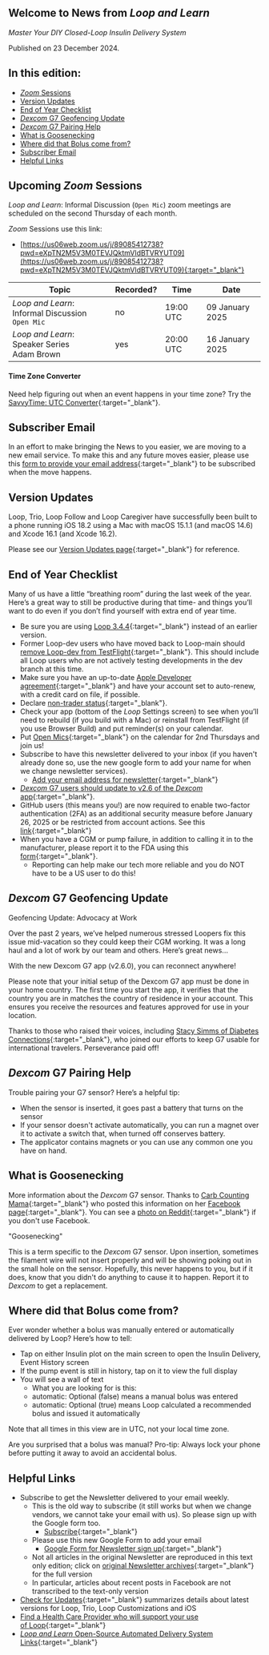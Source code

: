## Welcome to News from&nbsp;_<span translate="no">Loop and Learn</span>_

_Master Your DIY Closed-Loop Insulin Delivery System_

Published on 23 December 2024.

## In this edition:

* [*Zoom* Sessions](#upcoming-zoom-sessions)
* [Version Updates](#version-updates)
* [End of Year Checklist](#end-of-year-checklist)
* [*Dexcom* G7 Geofencing Update](#dexcom-g7-geofencing-update)
* [*Dexcom* G7 Pairing Help](#dexcom-g7-pairing-help)
* [What is Goosenecking](#what-is-goosenecking)
* [Where did that Bolus come from?](#where-did-that-bolus-come-from)
* [Subscriber Email](#subscriber-email)
* [Helpful Links](#helpful-links)

## Upcoming *Zoom* Sessions

_<span translate="no">Loop and Learn</span>_: Informal Discussion (`Open Mic`) zoom meetings are scheduled on the second Thursday of each month.

*Zoom* Sessions use this link:

* [https://us06web.zoom.us/j/89085412738?pwd=eXpTN2M5V3M0TEVJQktmVldBTVRYUT09](https://us06web.zoom.us/j/89085412738?pwd=eXpTN2M5V3M0TEVJQktmVldBTVRYUT09){:target="_blank"}

| Topic | Recorded? | Time | Date |
| - | - | - | - |
| _<span translate="no">Loop and Learn</span>_: Informal Discussion<br>`Open Mic` | no | 19:00 UTC | 09 January 2025 |
| _<span translate="no">Loop and Learn</span>_: Speaker Series<br>Adam Brown | yes | 20:00 UTC | 16 January 2025 |

#### Time Zone Converter

Need help figuring out when an event happens in your time zone? Try the [SavvyTime: UTC Converter](https://savvytime.com/converter/utc){:target="_blank"}.

## Subscriber Email

In an effort to make bringing the News to you easier, we are moving to a new email service. To make this and any future moves easier, please use this [form to provide your email address](https://docs.google.com/forms/d/e/1FAIpQLSeu64I0Ygauk079Q0lMhEcPq-IydPmscm2UCie6uxXfkfdmWw/viewform){:target="_blank"} to be subscribed when the move happens. 

## Version Updates

Loop, Trio, Loop Follow and Loop Caregiver have successfully been built to a phone running iOS 18.2 using a Mac with macOS 15.1.1 (and macOS 14.6) and Xcode 16.1 (and Xcode 16.2).

Please see our [Version Updates page](https://www.loopandlearn.org/version-updates/#ios-updates){:target="_blank"} for reference.

## End of Year Checklist

Many of us have a little “breathing room” during the last week of the year. Here’s a great way to still be productive during that time-
and things you’ll want to do even if you don’t find yourself with extra end of year time.

* Be sure you are using [Loop 3.4.4](https://www.loopandlearn.org/version-updates/#loop-updates){:target="_blank"} instead of an earlier version.
* Former Loop-dev users who have moved back to Loop-main should [remove Loop-dev from TestFlight](https://loopkit.github.io/loopdocs/browser/build-dev-browser/#what-happens-in-testflight){:target="_blank"}. This should include all Loop users who are not actively testing developments in the dev branch at this time.
* Make sure you have an up-to-date [Apple Developer agreement](https://developer.apple.com/account){:target="_blank"} and have your account set to auto-renew, with a credit card on file, if possible.
* Declare [non-trader status](https://loopkit.github.io/loopdocs/browser/prepare-app/#digital-service-act-compliance){:target="_blank"}.
* Check your app (bottom of the *Loop* Settings screen) to see when you’ll need to rebuild (if you build with a Mac) or reinstall from TestFlight (if you use Browser Build) and put reminder(s) on your calendar.
* Put [Open Mics](#upcoming-zoom-sessions){:target="_blank"} on the calendar for 2nd Thursdays and join us!
* Subscribe to have this newsletter delivered to your inbox (if you haven't already done so, use the new google form to add your name for when we change newsletter services).
    * [Add your email address for newsletter](https://docs.google.com/forms/d/e/1FAIpQLSeu64I0Ygauk079Q0lMhEcPq-IydPmscm2UCie6uxXfkfdmWw/viewform){:target="_blank"}
* [*Dexcom* G7 users should update to v2.6 of the *Dexcom* app](https://www.loopandlearn.org/g7-geofence/){:target="_blank"}.
* GitHub users (this means you!) are now required to enable two-factor authentication (2FA) as an additional security measure before January 26, 2025 or be restricted from account actions. See this [link](https://docs.github.com/en/authentication/securing-your-account-with-two-factor-authentication-2fa/about-two-factor-authentication){:target="_blank"}
* When you have a CGM or pump failure, in addition to calling it in to the manufacturer, please report it to the FDA using this [form](https://www.accessdata.fda.gov/scripts/medwatch/index.cfm?action=reporting.home){:target="_blank"}.
    * Reporting can help make our tech more reliable and you do NOT have to be a US user to do this!

## *Dexcom* G7 Geofencing Update

Geofencing Update: Advocacy at Work

Over the past 2 years, we’ve helped numerous stressed Loopers fix this issue mid-vacation so they could keep their CGM working. It was a long haul and a lot of work by our team and others. Here’s great news...  

With the new Dexcom G7 app (v2.6.0), you can reconnect anywhere!

Please note that your initial setup of the Dexcom G7 app must be done in your home country. The first time you start the app, it verifies that the country you are in matches the country of residence in your account. This ensures you receive the resources and features approved for use in your location.

Thanks to those who raised their voices, including [Stacy Simms of Diabetes Connections](https://www.youtube.com/watch?v=JQd2zpd3gaY){:target="_blank"}, who joined our efforts to keep G7 usable for international travelers. Perseverance paid off!

## *Dexcom* G7 Pairing Help

Trouble pairing your G7 sensor? Here’s a helpful tip:

* When the sensor is inserted, it goes past a battery that turns on the sensor
* If your sensor doesn't activate automatically, you can run a magnet over it to activate a switch that, when turned off conserves battery. 
* The applicator contains magnets or you can use any common one you have on hand.

## What is Goosenecking

More information about the *Dexcom* G7 sensor. Thanks to [Carb Counting Mama](https://carbcountingmama.ca/){:target="_blank"} who posted this information on her [Facebook page](https://www.facebook.com/carbcountingmama/posts/pfbid02fz8Wwm6yfSj4q6bN4NXuwVnQkFN2z2QCwpetCAKPY1QgukptAMsnpuanm51rpe65l){:target="_blank"}. You can see a [photo on Reddit](https://www.reddit.com/r/dexcom/comments/11p51kh/g7_insertion_failure/?rdt=40835){:target="_blank"} if you don't use Facebook.

"Goosenecking"

This is a term specific to the *Dexcom* G7 sensor. Upon insertion, sometimes the filament wire will not insert properly and will be showing poking out in the small hole on the sensor. Hopefully, this never happens to you, but if it does, know that you didn't do anything to cause it to happen. Report it to *Dexcom* to get a replacement.

## Where did that Bolus come from?

Ever wonder whether a bolus was manually entered or automatically delivered by Loop? Here’s how to tell:

* Tap on either Insulin plot on the main screen to open the Insulin Delivery, Event History screen
* If the pump event is still in history, tap on it to view the full display
* You will see a wall of text
    * What you are looking for is this:
    * automatic: Optional (false) means a manual bolus was entered
    * automatic: Optional (true) means Loop calculated a recommended bolus and issued it automatically

Note that all times in this view are in UTC, not your local time zone.

Are you surprised that a bolus was manual? Pro-tip: Always lock your phone before putting it away to avoid an accidental bolus.

## Helpful Links

* Subscribe to get the Newsletter delivered to your email weekly.
    * This is the old way to subscribe (it still works but when we change vendors, we cannot take your email with us). So please sign up with the Google form too.
        * [Subscribe](https://www.loopandlearn.org/newsletter-signup/){:target="_blank"} 
    * Please use this new Google Form to add your email
        * [Google Form for Newsletter sign up](https://docs.google.com/forms/d/e/1FAIpQLSeu64I0Ygauk079Q0lMhEcPq-IydPmscm2UCie6uxXfkfdmWw/viewform){:target="_blank"} 
    * Not all articles in the original Newsletter are reproduced in this text only edition; click on [original Newsletter archives](https://www.loopandlearn.org/loop-and-learn-newsletter/){:target="_blank"} for the full version
    * In particular, articles about recent posts in Facebook are not transcribed to the text-only version
* [Check for Updates](https://www.loopandlearn.org/version-updates/){:target="_blank"} summarizes details about latest versions for Loop, Trio, Loop Customizations and iOS
* [Find a Health Care Provider who will support your use of&nbsp;<span translate="no">Loop</span>](https://www.loopandlearn.org/hcp-recommendations/){:target="_blank"}
* [_<span translate="no">Loop and Learn</span>_&nbsp;Open-Source Automated Delivery System Links](https://www.loopandlearn.org/resources/#os-aid){:target="_blank"}
